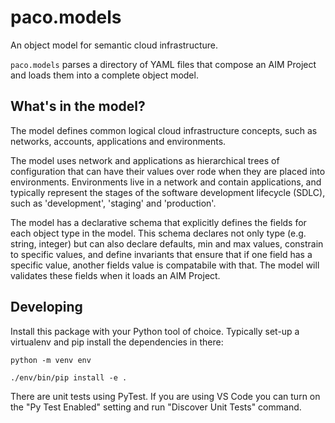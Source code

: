 # paco.models

An object model for semantic cloud infrastructure.

`paco.models` parses a directory of YAML files that compose an AIM Project and loads them
into a complete object model.


## What's in the model?

The model defines common logical cloud infrastructure concepts, such as networks, accounts,
applications and environments.

The model uses network and applications as hierarchical trees of configuration that can
have their values over rode when they are placed into environments. Environments live in a
network and contain applications, and typically represent the stages of the software development
lifecycle (SDLC), such as 'development', 'staging' and 'production'.

The model has a declarative schema that explicitly defines the fields for each object type in the model.
This schema declares not only type (e.g. string, integer) but can also declare defaults, min and max values,
constrain to specific values, and define invariants that ensure that if one field has a specific value, another
fields value is compatabile with that. The model will validates these fields when it loads an AIM Project.


## Developing

Install this package with your Python tool of choice. Typically set-up a virtualenv
and pip install the dependencies in there:

    python -m venv env

    ./env/bin/pip install -e .

There are unit tests using PyTest. If you are using VS Code you can turn on the
"Py Test Enabled" setting and run "Discover Unit Tests" command.
